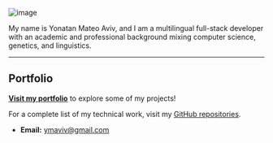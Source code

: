![image](https://github.com/user-attachments/assets/8c5fa205-8b0c-429b-9ed3-2a0036ffe3ee)

My name is Yonatan Mateo Aviv, and I am a multilingual full-stack developer with an academic and professional background mixing computer science, genetics, and linguistics.

---

## Portfolio

[**Visit my portfolio**](https://ymaviv.netlify.app/) to explore some of my projects!


For a complete list of my technical work, visit my [GitHub repositories](https://github.com/intercalaris/).

- **Email:** [ymaviv@gmail.com](mailto:ymaviv@gmail.com)

